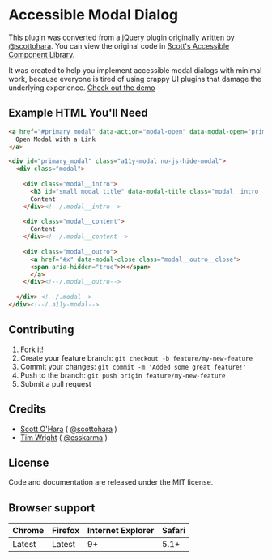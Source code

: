 # Accessible Modal Dialog

This plugin was converted from a jQuery plugin originally written by [@scottohara](https://github.com/scottaohara/). You can view the original code in [Scott's Accessible Component Library](https://github.com/scottaohara/accessible-components).

It was created to help you implement accessible modal dialogs with minimal work, because everyone is tired of using crappy UI plugins that damage the underlying experience. [Check out the demo](https://timwright12.github.io/a11y-modal/)

## Example HTML You'll Need

```html
<a href="#primary_modal" data-action="modal-open" data-modal-open="primary_modal" data-set-modal-title="Test Title">
  Open Modal with a Link
</a>

<div id="primary_modal" class="a11y-modal no-js-hide-modal">
  <div class="modal">
  
    <div class="modal__intro">
      <h3 id="small_modal_title" data-modal-title class="modal__intro__title">Modal Heading</h3>
      Content
    </div><!--/.modal__intro-->
  
    <div class="modal__content">
      Content
    </div><!--/.modal__content-->
  
    <div class="modal__outro">
      <a href="#x" data-modal-close class="modal__outro__close">
      <span aria-hidden="true">⨉</span>
      </a>
    </div><!--/.modal__outro-->
  
  </div> <!--/.modal-->
</div><!--/.a11y-modal-->
```

## Contributing

1. Fork it!
2. Create your feature branch: `git checkout -b feature/my-new-feature`
3. Commit your changes: `git commit -m 'Added some great feature!'`
4. Push to the branch: `git push origin feature/my-new-feature`
5. Submit a pull request

## Credits

- [Scott O'Hara](https://github.com/scottaohara/) ( [@scottohara](https://twitter.com/scottohara) )
- [Tim Wright](http://github.com/timwright12) ( [@csskarma](http://twitter.com/csskarma) )

## License

Code and documentation are released under the MIT license.

## Browser support

| Chrome | Firefox | Internet Explorer | Safari |
|--------|--------|---------|-------------------|
| Latest | Latest  | 9+                | 5.1+   |
